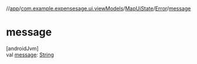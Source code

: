 //[app](../../../../index.md)/[com.example.expensesage.ui.viewModels](../../index.md)/[MapUiState](../index.md)/[Error](index.md)/[message](message.md)

# message

[androidJvm]\
val [message](message.md): [String](https://kotlinlang.org/api/latest/jvm/stdlib/kotlin/-string/index.html)
